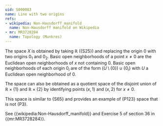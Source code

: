 ```yaml
---
uid: S000083
name: Line with two origins
refs:
- wikipedia: Non-Hausdorff_manifold
  name: Non-Hausdorff manifold on Wikipedia
- mr: MR3728284
  name: Topology (Munkres)
---
```


The space $X$ is obtained by taking $\mathbb R$ ({S25}) and replacing the origin $0$ with two origins $0_1$ and $0_2$.  Basic open neighborhoods of a point $x\ne 0$ are the Euclidean open neighborhoods of $x$ not containing $0$.  Basic open neighborhoods of each origin $0_i$ are of the form $(U\setminus\{0\})\cup\{0_i\}$ with $U$ a Euclidean open neighborhood of $0$.

The space can also be obtained as a quotient space of the disjoint union of $\mathbb R\times\{1\}$ and $\mathbb R\times\{2\}$ by identifying points $(x,1)$ and $(x,2)$ for $x\ne 0$.

This space is similar to {S65} and provides an example of {P123} space that is not {P3}.

See {{wikipedia:Non-Hausdorff_manifold}} and Exercise 5 of section 36 in {{mr:MR3728284}}.
